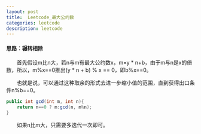 ```yaml
---
layout: post
title:  Leetcode_最大公约数
categories: leetcode
description: leetcode
---
```


#### 思路：辗转相除

&emsp;&emsp;首先假设m比n大，若n与m有最大公约数x，m=y * n+b，由于m与n是x的倍数，所以，m%x==0推出(y * n + b) % x == 0，即b%x==0。

&emsp;&emsp;也就是说，可以通过这种取余的形式去进一步缩小值的范围，直到获得出口条件n%b==0。

```java
public int gcd(int m, int n){
	return n==0 ? m:gcd(n, m%n);
}
```

&emsp;&emsp;如果n比m大，只需要多迭代一次即可。

